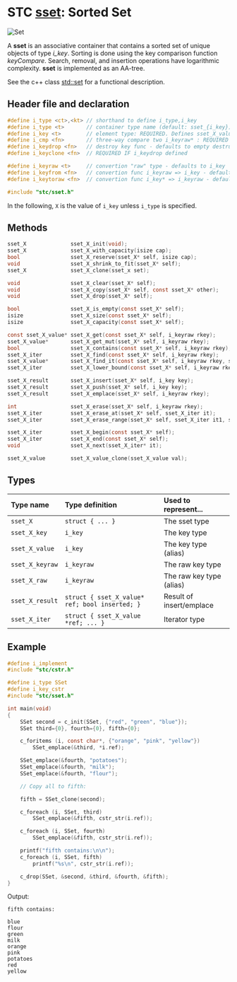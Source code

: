 # STC [sset](../include/stc/sset.h): Sorted Set
![Set](pics/sset.jpg)

A **sset** is an associative container that contains a sorted set of unique objects of type *i_key*. Sorting is done using the key comparison function *keyCompare*. Search, removal, and insertion operations have logarithmic complexity. **sset** is implemented as an AA-tree.

See the c++ class [std::set](https://en.cppreference.com/w/cpp/container/set) for a functional description.

## Header file and declaration

```c
#define i_type <ct>,<kt> // shorthand to define i_type,i_key
#define i_type <t>       // container type name (default: sset_{i_key})
#define i_key <t>        // element type: REQUIRED. Defines sset_X_value
#define i_cmp <fn>       // three-way compare two i_keyraw* : REQUIRED IF i_keyraw is a non-integral type
#define i_keydrop <fn>   // destroy key func - defaults to empty destruct
#define i_keyclone <fn>  // REQUIRED IF i_keydrop defined

#define i_keyraw <t>     // convertion "raw" type - defaults to i_key
#define i_keyfrom <fn>   // convertion func i_keyraw => i_key - defaults to plain copy
#define i_keytoraw <fn>  // convertion func i_key* => i_keyraw - defaults to plain copy

#include "stc/sset.h"
```
In the following, `X` is the value of `i_key` unless `i_type` is specified.

## Methods

```c
sset_X              sset_X_init(void);
sset_X              sset_X_with_capacity(isize cap);
bool                sset_X_reserve(sset_X* self, isize cap);
void                sset_X_shrink_to_fit(sset_X* self);
sset_X              sset_X_clone(sset_x set);

void                sset_X_clear(sset_X* self);
void                sset_X_copy(sset_X* self, const sset_X* other);
void                sset_X_drop(sset_X* self);                                             // destructor

bool                sset_X_is_empty(const sset_X* self);
isize               sset_X_size(const sset_X* self);
isize               sset_X_capacity(const sset_X* self);

const sset_X_value* sset_X_get(const sset_X* self, i_keyraw rkey);                         // const get
sset_X_value*       sset_X_get_mut(sset_X* self, i_keyraw rkey);                           // return NULL if not found
bool                sset_X_contains(const sset_X* self, i_keyraw rkey);
sset_X_iter         sset_X_find(const sset_X* self, i_keyraw rkey);
sset_X_value*       sset_X_find_it(const sset_X* self, i_keyraw rkey, sset_X_iter* out);   // return NULL if not found
sset_X_iter         sset_X_lower_bound(const sset_X* self, i_keyraw rkey);                 // find closest entry >= rkey

sset_X_result       sset_X_insert(sset_X* self, i_key key);
sset_X_result       sset_X_push(sset_X* self, i_key key);                                  // alias for insert()
sset_X_result       sset_X_emplace(sset_X* self, i_keyraw rkey);

int                 sset_X_erase(sset_X* self, i_keyraw rkey);
sset_X_iter         sset_X_erase_at(sset_X* self, sset_X_iter it);                         // return iter after it
sset_X_iter         sset_X_erase_range(sset_X* self, sset_X_iter it1, sset_X_iter it2);    // return updated it2

sset_X_iter         sset_X_begin(const sset_X* self);
sset_X_iter         sset_X_end(const sset_X* self);
void                sset_X_next(sset_X_iter* it);

sset_X_value        sset_X_value_clone(sset_X_value val);
```

## Types

| Type name         | Type definition                                 | Used to represent...        |
|:------------------|:------------------------------------------------|:----------------------------|
| `sset_X`          | `struct { ... }`                                | The sset type               |
| `sset_X_key`      | `i_key`                                         | The key type                |
| `sset_X_value`    | `i_key`                                         | The key type (alias)        |
| `sset_X_keyraw`   | `i_keyraw`                                      | The raw key type            |
| `sset_X_raw`      | `i_keyraw`                                      | The raw key type (alias)    |
| `sset_X_result`   | `struct { sset_X_value* ref; bool inserted; }`  | Result of insert/emplace    |
| `sset_X_iter`     | `struct { sset_X_value *ref; ... }`             | Iterator type               |

## Example
```c
#define i_implement
#include "stc/cstr.h"

#define i_type SSet
#define i_key_cstr
#include "stc/sset.h"

int main(void)
{
    SSet second = c_init(SSet, {"red", "green", "blue"});
    SSet third={0}, fourth={0}, fifth={0};

    c_foritems (i, const char*, {"orange", "pink", "yellow"})
        SSet_emplace(&third, *i.ref);

    SSet_emplace(&fourth, "potatoes");
    SSet_emplace(&fourth, "milk");
    SSet_emplace(&fourth, "flour");

    // Copy all to fifth:

    fifth = SSet_clone(second);

    c_foreach (i, SSet, third)
        SSet_emplace(&fifth, cstr_str(i.ref));

    c_foreach (i, SSet, fourth)
        SSet_emplace(&fifth, cstr_str(i.ref));

    printf("fifth contains:\n\n");
    c_foreach (i, SSet, fifth)
        printf("%s\n", cstr_str(i.ref));

    c_drop(SSet, &second, &third, &fourth, &fifth);
}
```
Output:
```
fifth contains:

blue
flour
green
milk
orange
pink
potatoes
red
yellow
```
